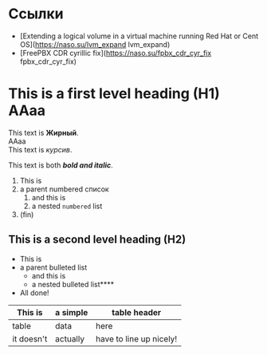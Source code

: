 # Cсылки
- [Extending a logical volume in a virtual machine running Red Hat or Cent OS](https://naso.su/lvm_expand lvm_expand)
- [FreePBX CDR cyrillic fix](https://naso.su/fpbx_cdr_cyr_fix fpbx_cdr_cyr_fix)

# This is a first level heading (H1)  AАaа

This text is **Жирный**.  
AАaа  
This text is *курсив*.

This text is both ***bold and italic***.

1. This is
1. a parent numbered список
   1. and this is
   1. a nested `numbered` list
1. (fin)

## This is a second level heading (H2)

- This is
- a parent bulleted list
  - and this is
  - a nested bulleted list****
- All done!

|This is   |a simple   |table header|
|---|----|-----|
|table     |data       |here        |
|it doesn't|actually   |have to line up nicely!|
